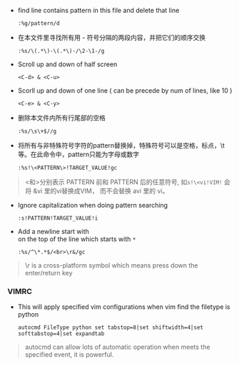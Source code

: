 * find line contains pattern in this file and delete that line

      :%g/pattern/d

* 在本文件里寻找所有用 - 符号分隔的两段内容，并把它们的顺序交换

      :%s/\(.*\)-\(.*\)-/\2-\1-/g

* Scroll up and down of half screen

      <C-d> & <C-u>

* Scorll up and down of one line ( can be precede by num of lines, like 10<C-e> )

      <C-e> & <C-y>

* 删除本文件内所有行尾部的空格

      :%s/\s\+$//g

* 将所有与非特殊符号字符的pattern替换掉，特殊符号可以是空格，标点，\t等。在此命令中，pattern只能为字母或数字

      :%s!\<PATTERN\>!TARGET_VALUE!gc

> \<和\>分别表示 PATTERN 前和 PATTERN 后的任意符号, 如`s!\<vi!VIM!` 会将 &vi 里的vi替换成VIM， 而不会替换 avi 里的 vi。

* Ignore capitalization when doing pattern searching

      :s!PATTERN!TARGET_VALUE!i

* Add a newline start with <br> on the top of the line which starts with `*`

      :%s/^\*.*$/<br>\r&/gc

> \r is a cross-platform symbol which means press down the enter/return key


### VIMRC ###

* This will apply specified vim configurations when vim find the filetype is python

      autocmd FileType python set tabstop=8|set shiftwidth=4|set softtabstop=4|set expandtab

> autocmd can allow lots of automatic operation when meets the specified event, it is powerful.
